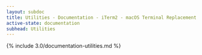 ```yaml
---
layout: subdoc
title: Utilities - Documentation - iTerm2 - macOS Terminal Replacement
active-state: documentation
subhead: Utilities
---
```

{% include 3.0/documentation-utilities.md %}

